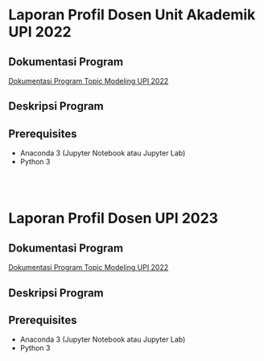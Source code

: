 # Laporan Profil Dosen Unit Akademik UPI 2022

## Dokumentasi Program
[Dokumentasi Program Topic Modeling UPI 2022](https://docs.google.com/document/d/1S0jXykYlAJrN8jl6ZMOmbz2G6WZP827GIX-a-2W4eu8/edit?usp=sharing)

## Deskripsi Program


## Prerequisites
- Anaconda 3 (Jupyter Notebook atau Jupyter Lab)
- Python 3

<br>
<br>

# Laporan Profil Dosen UPI 2023

## Dokumentasi Program
[Dokumentasi Program Topic Modeling UPI 2022](https://docs.google.com/document/d/1Wu5CvJ9ejQiu2Ynm-UZ6QUoUn_ADnBa_cGepRZn88jY/edit?usp=sharing)

## Deskripsi Program


## Prerequisites
- Anaconda 3 (Jupyter Notebook atau Jupyter Lab)
- Python 3